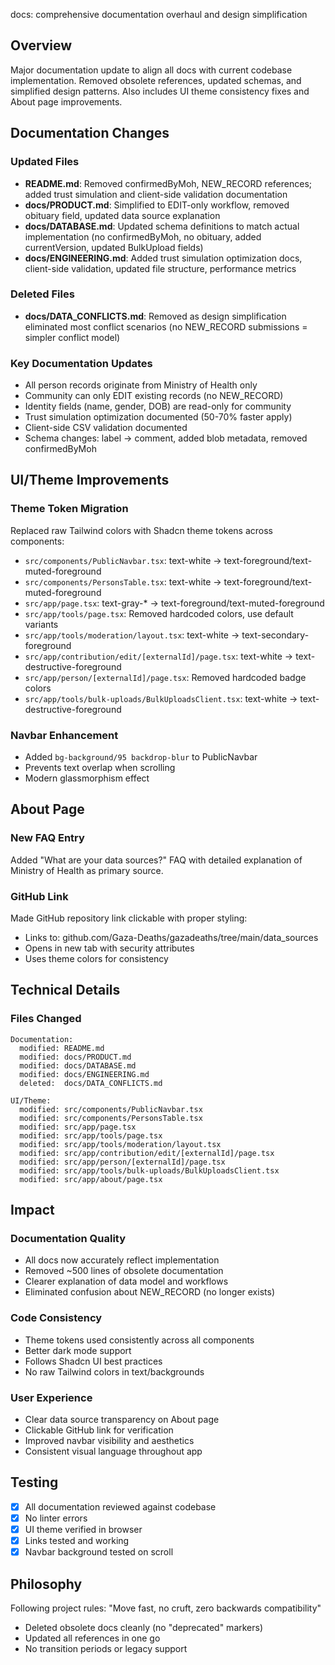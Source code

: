 docs: comprehensive documentation overhaul and design simplification

## Overview
Major documentation update to align all docs with current codebase implementation.
Removed obsolete references, updated schemas, and simplified design patterns.
Also includes UI theme consistency fixes and About page improvements.

## Documentation Changes

### Updated Files
- **README.md**: Removed confirmedByMoh, NEW_RECORD references; added trust simulation and client-side validation documentation
- **docs/PRODUCT.md**: Simplified to EDIT-only workflow, removed obituary field, updated data source explanation
- **docs/DATABASE.md**: Updated schema definitions to match actual implementation (no confirmedByMoh, no obituary, added currentVersion, updated BulkUpload fields)
- **docs/ENGINEERING.md**: Added trust simulation optimization docs, client-side validation, updated file structure, performance metrics

### Deleted Files
- **docs/DATA_CONFLICTS.md**: Removed as design simplification eliminated most conflict scenarios (no NEW_RECORD submissions = simpler conflict model)

### Key Documentation Updates
- All person records originate from Ministry of Health only
- Community can only EDIT existing records (no NEW_RECORD)
- Identity fields (name, gender, DOB) are read-only for community
- Trust simulation optimization documented (50-70% faster apply)
- Client-side CSV validation documented
- Schema changes: label → comment, added blob metadata, removed confirmedByMoh

## UI/Theme Improvements

### Theme Token Migration
Replaced raw Tailwind colors with Shadcn theme tokens across components:
- `src/components/PublicNavbar.tsx`: text-white → text-foreground/text-muted-foreground
- `src/components/PersonsTable.tsx`: text-white → text-foreground/text-muted-foreground
- `src/app/page.tsx`: text-gray-* → text-foreground/text-muted-foreground
- `src/app/tools/page.tsx`: Removed hardcoded colors, use default variants
- `src/app/tools/moderation/layout.tsx`: text-white → text-secondary-foreground
- `src/app/contribution/edit/[externalId]/page.tsx`: text-white → text-destructive-foreground
- `src/app/person/[externalId]/page.tsx`: Removed hardcoded badge colors
- `src/app/tools/bulk-uploads/BulkUploadsClient.tsx`: text-white → text-destructive-foreground

### Navbar Enhancement
- Added `bg-background/95 backdrop-blur` to PublicNavbar
- Prevents text overlap when scrolling
- Modern glassmorphism effect

## About Page

### New FAQ Entry
Added "What are your data sources?" FAQ with detailed explanation of Ministry of Health as primary source.

### GitHub Link
Made GitHub repository link clickable with proper styling:
- Links to: github.com/Gaza-Deaths/gazadeaths/tree/main/data_sources
- Opens in new tab with security attributes
- Uses theme colors for consistency

## Technical Details

### Files Changed
```
Documentation:
  modified: README.md
  modified: docs/PRODUCT.md
  modified: docs/DATABASE.md
  modified: docs/ENGINEERING.md
  deleted:  docs/DATA_CONFLICTS.md

UI/Theme:
  modified: src/components/PublicNavbar.tsx
  modified: src/components/PersonsTable.tsx
  modified: src/app/page.tsx
  modified: src/app/tools/page.tsx
  modified: src/app/tools/moderation/layout.tsx
  modified: src/app/contribution/edit/[externalId]/page.tsx
  modified: src/app/person/[externalId]/page.tsx
  modified: src/app/tools/bulk-uploads/BulkUploadsClient.tsx
  modified: src/app/about/page.tsx
```

## Impact

### Documentation Quality
- All docs now accurately reflect implementation
- Removed ~500 lines of obsolete documentation
- Clearer explanation of data model and workflows
- Eliminated confusion about NEW_RECORD (no longer exists)

### Code Consistency
- Theme tokens used consistently across all components
- Better dark mode support
- Follows Shadcn UI best practices
- No raw Tailwind colors in text/backgrounds

### User Experience
- Clear data source transparency on About page
- Clickable GitHub link for verification
- Improved navbar visibility and aesthetics
- Consistent visual language throughout app

## Testing
- [x] All documentation reviewed against codebase
- [x] No linter errors
- [x] UI theme verified in browser
- [x] Links tested and working
- [x] Navbar background tested on scroll

## Philosophy
Following project rules: "Move fast, no cruft, zero backwards compatibility"
- Deleted obsolete docs cleanly (no "deprecated" markers)
- Updated all references in one go
- No transition periods or legacy support
